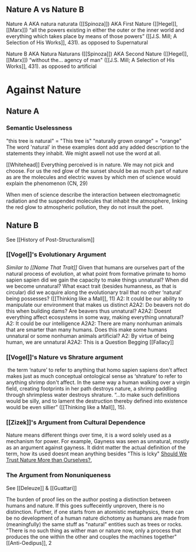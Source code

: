 ## Nature A vs Nature B
Nature A
AKA natura naturata ([[Spinoza]])
AKA First Nature ([[Hegel]], [[Marx]])
	“all the powers existing in either the outer or the inner world and everything which takes place by means of those powers” ([[J.S. Mill; A Selection of His Works]], 431).
	as opposed to Supernatural

Nature B
AKA Natura Naturans ([[Spinoza]])
AKA Second Nature ([[Hegel]], [[Marx]])
	“without the… agency of man" ([[J.S. Mill; A Selection of His Works]], 431).
	as opposed to artificial


# Against Nature

## Nature A

### Semantic Uselessness
"this tree is natural" = "This tree is"
"naturally grown orange" = "orange"
	The word 'natural' in these examples dont add any added description to the statements they inhabit. We might aswell not use the word at all. 

[[Whitehead]] Everything perceived is in nature. We may not pick and choose.
For us the red glow of the sunset should be as much part of nature as are
the molecules and electric waves by which men of science would explain
the phenomenon (CN, 29)

When men of science describe the interaction between electromagnetic radiation and
the suspended molecules that inhabit the atmosphere, linking the red glow to atmospheric pollution, they do not insult the poet.

## Nature B
See [[History of Post-Structuralism]]

### [[Vogel]]'s Evolutionary Argument
*Similar to [[Name That Trait]]*
Given that humans are ourselves part of the natural process of evolution, at what point from formative primate to homo sapien sapien did we gain the capacity to make things unnatural? When did we become unnatural? What exact trait (besides humanness, as that is circular) did we acquire along the evolutionary trail that no other ‘natural’ being possesses? ([[Thinking like a Mall]], 11)
	A2: It could be our ability to manipulate our environment that makes us distinct
		A2A2: Do beavers not do this when building dams? Are beavers thus unnatural?
		A2A2: Doesnt everything affect ecosystems in some way, making everything unnatural?
	A2: It could be our intelligence
		A2A2: There are many nonhuman animals that are smarter than many humans. Does this make some humans unnatural or some nonhuman animals artificial?
	A2: By virtue of being human, we are unnatural
		A2A2: This is a Question Begging [[Fallacy]]
	

### [[Vogel]]'s Nature vs Shrature argument
 the term ‘nature’ to refer to anything that homo sapien sapiens don't affect makes just as much conceptual ontological sense as ‘shrature’ to refer to anything shrimp don't affect. In the same way a human walking over a virgin field, creating footprints in her path destroys nature, a shrimp paddling through shrimpless water destroys shrature.
	“…to make such definitions would be silly, and to lament the destruction thereby defined into existence would be even sillier” ([[Thinking like a Mall]], 15).


### [[Zizek]]'s Argument from Cultural Dependence
Nature means different things over time, it is a word solely used as a mechanism for power. 
	For example, Gayness was seen as unnatural, mostly as an argument against gayness. It didnt matter the actual definition of the term, how its used doesnt mean anything besides "This is Icky"
		[Should We Trust Nature More than Ourselves?](https://www.youtube.com/watch?v=3jjRq-CW1dc&t=1726s#t=534.7605633802817), 

### The Argument from Nonuniqueness
See [[Deleuze]] & [[Guattari]]

The burden of proof lies on the author posting a distinction between humans and nature. If this goes suffeceintly unproven, there is no distinction. 
Further, if one starts from an atomistic metaphysics, there can be no development of a human nature dichotomy as humans are made from (meaningfully) the same stuff as "natural" entities such as trees or rocks. 
	"There is no such thing as wither man or nature now, only a process that produces the one within the other and couples the machines together" [[Anti-Oedipus]], 2

